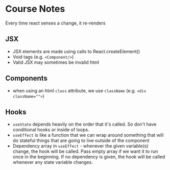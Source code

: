 # Course Notes

Every time react senses a change, it re-renders

## JSX

- JSX elements are made using calls to React.createElement()
- Void tags (e.g. `<Component/>`)
- Valid JSX may sometimes be invalid html

## Components

- when using an html `class` attribute, we use `className` (e.g. `<div className="">`)

## Hooks

- `useState` depends heavily on the order that it's called. So don't have conditional hooks or inside of loops.
- `useEffect` is like a function that we can wrap around something that will do stateful things that are going to live outside of the component
- Dependency array in `useEffect` - whenever the given variable(s) change, the hook will be called. Pass empty array if we want it to run once in the beginning. If no dependency is given, the hook will be called whenever any state variable changes.
